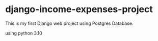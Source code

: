 # django-income-expenses-project
This is my first Django web project using Postgres Database.

using python 3.10
